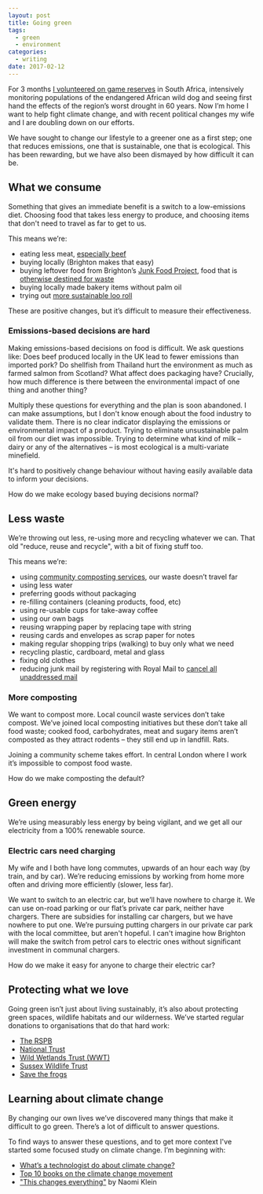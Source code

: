 ```yaml
---
layout: post
title: Going green
tags:
  - green
  - environment
categories:
  - writing
date: 2017-02-12
---
```


For 3 months [I volunteered on game reserves](https://sam-and-paul.com/tag/wildlife-act/) in South Africa, intensively monitoring populations of the endangered African wild dog and seeing first hand the effects of the region’s worst drought in 60 years. Now I’m home I want to help fight climate change, and with recent political changes my wife and I are doubling down on our efforts.

We have sought to change our lifestyle to a greener one as a first step; one that reduces emissions, one that is sustainable, one that is ecological. This has been rewarding, but we have also been dismayed by how difficult it can be.

## What we consume

Something that gives an immediate benefit is a switch to a low-emissions diet. Choosing food that takes less energy to produce, and choosing items that don't need to travel as far to get to us.

This means we’re:
* eating less meat, [especially beef](https://www.theguardian.com/environment/2014/jul/21/giving-up-beef-reduce-carbon-footprint-more-than-cars)
* buying locally (Brighton makes that easy)
* buying leftover food from Brighton’s [Junk Food Project](http://therealjunkfoodproject.org/cafes/cafes-in-the-south/), food that is [otherwise destined for waste](http://therealjunkfoodproject.org/about/)
* buying locally made bakery items without palm oil
* trying out [more sustainable loo roll](https://uk.whogivesacrap.org/)

These are positive changes, but it’s difficult to measure their effectiveness.

### Emissions-based decisions are hard

Making emissions-based decisions on food is difficult. We ask questions like: Does beef produced locally in the UK lead to fewer emissions than imported pork? Do shellfish from Thailand hurt the environment as much as farmed salmon from Scotland? What affect does packaging have? Crucially, how much difference is there between the environmental impact of one thing and another thing?

Multiply these questions for everything and the plan is soon abandoned. I can make assumptions, but I don't know enough about the food industry to validate them. There is no clear indicator displaying the emissions or environmental impact of a product. Trying to eliminate unsustainable palm oil from our diet was impossible. Trying to determine what kind of milk – dairy or any of the alternatives – is most ecological is a multi-variate minefield.

It's hard to positively change behaviour without having easily available data to inform your decisions.

How do we make ecology based buying decisions normal?

## Less waste

We’re throwing out less, re-using more and recycling whatever we can. That old "reduce, reuse and recycle", with a bit of fixing stuff too.

This means we’re:
* using [community composting services](http://bhfood.org.uk/compost-in-the-community), our waste doesn’t travel far
* using less water
* preferring goods without packaging
* re-filling containers (cleaning products, food, etc)
* using re-usable cups for take-away coffee
* using our own bags
* reusing wrapping paper by replacing tape with string
* reusing cards and envelopes as scrap paper for notes
* making regular shopping trips (walking) to buy only what we need
* recycling plastic, cardboard, metal and glass
* fixing old clothes
* reducing junk mail by registering with Royal Mail to [cancel all unaddressed mail](http://www.royalmail.com/sites/default/files/D2D-Opt-Out-Application-Form-2015.pdf)

### More composting

We want to compost more. Local council waste services don’t take compost. We’ve joined local composting initiatives but these don’t take all food waste; cooked food, carbohydrates, meat and sugary items aren’t composted as they attract rodents – they still end up in landfill. Rats.

Joining a community scheme takes effort. In central London where I work it’s impossible to compost food waste.

How do we make composting the default?

## Green energy

We’re using measurably less energy by being vigilant, and we get all our electricity from a 100% renewable source.

### Electric cars need charging

My wife and I both have long commutes, upwards of an hour each way (by train, and by car). We’re reducing emissions by working from home more often and driving more efficiently (slower, less far).

We want to switch to an electric car, but we’ll have nowhere to charge it. We can use on-road parking or our flat’s private car park, neither have chargers. There are subsidies for installing car chargers, but we have nowhere to put one. We’re pursuing putting chargers in our private car park with the local committee, but aren't hopeful. I can't imagine how Brighton will make the switch from petrol cars to electric ones without significant investment in communal chargers.

How do we make it easy for anyone to charge their electric car?

## Protecting what we love

Going green isn’t just about living sustainably, it’s also about protecting green spaces, wildlife habitats and our wilderness. We’ve started regular donations to organisations that do that hard work:

* [The RSPB](https://www.rspb.org.uk/)
* [National Trust](https://www.nationaltrust.org.uk/our-cause)
* [Wild Wetlands Trust (WWT)](http://www.wwt.org.uk/)
* [Sussex Wildlife Trust](https://sussexwildlifetrust.org.uk/)
* [Save the frogs](http://www.savethefrogs.com/)


## Learning about climate change

By changing our own lives we’ve discovered many things that make it difficult to go green. There’s a lot of difficult to answer questions.

To find ways to answer these questions, and to get more context I've started some focused study on climate change. I’m beginning with:

* [What’s a technologist do about climate change?](http://worrydream.com/ClimateChange/)
* [Top 10 books on the climate change movement](https://www.theguardian.com/global-development-professionals-network/2014/jul/29/climate-change-movement-books)
* ["This changes everything"](http://amzn.to/2lDhQs0) by Naomi Klein

